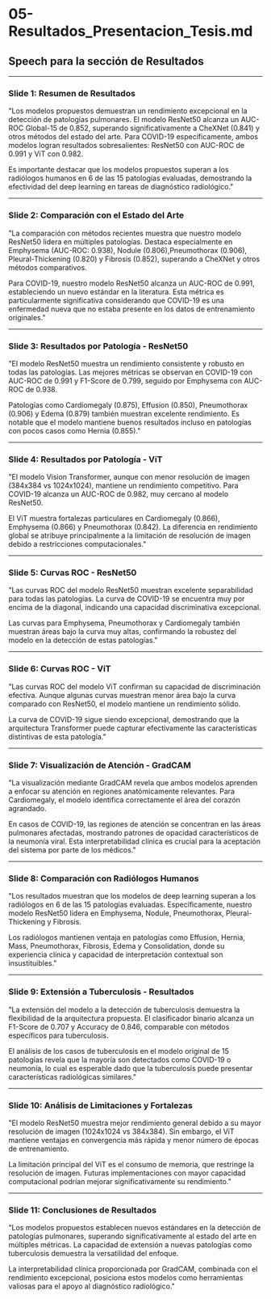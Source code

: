 # 05-Resultados_Presentacion_Tesis.md

## Speech para la sección de Resultados

---

### Slide 1: Resumen de Resultados

"Los modelos propuestos demuestran un rendimiento excepcional en la detección de patologías pulmonares. El modelo ResNet50 alcanza un AUC-ROC Global-15 de 0.852, superando significativamente a CheXNet (0.841) y otros métodos del estado del arte. Para COVID-19 específicamente, ambos modelos logran resultados sobresalientes: ResNet50 con AUC-ROC de 0.991 y ViT con 0.982.

Es importante destacar que los modelos propuestos superan a los radiólogos humanos en 6 de las 15 patologías evaluadas, demostrando la efectividad del deep learning en tareas de diagnóstico radiológico."

---

### Slide 2: Comparación con el Estado del Arte

"La comparación con métodos recientes muestra que nuestro modelo ResNet50 lidera en múltiples patologías. Destaca especialmente en Emphysema (AUC-ROC: 0.938), Nodule (0.806),Pneumothorax (0.906), Pleural-Thickening (0.820) y Fibrosis (0.852), superando a CheXNet y otros métodos comparativos.

Para COVID-19, nuestro modelo ResNet50 alcanza un AUC-ROC de 0.991, estableciendo un nuevo estándar en la literatura. Esta métrica es particularmente significativa considerando que COVID-19 es una enfermedad nueva que no estaba presente en los datos de entrenamiento originales."

---

### Slide 3: Resultados por Patología - ResNet50

"El modelo ResNet50 muestra un rendimiento consistente y robusto en todas las patologías. Las mejores métricas se observan en COVID-19 con AUC-ROC de 0.991 y F1-Score de 0.799, seguido por Emphysema con AUC-ROC de 0.938.

Patologías como Cardiomegaly (0.875), Effusion (0.850), Pneumothorax (0.906) y Edema (0.879) también muestran excelente rendimiento. Es notable que el modelo mantiene buenos resultados incluso en patologías con pocos casos como Hernia (0.855)."

---

### Slide 4: Resultados por Patología - ViT

"El modelo Vision Transformer, aunque con menor resolución de imagen (384x384 vs 1024x1024), mantiene un rendimiento competitivo. Para COVID-19 alcanza un AUC-ROC de 0.982, muy cercano al modelo ResNet50.

El ViT muestra fortalezas particulares en Cardiomegaly (0.866), Emphysema (0.866) y Pneumothorax (0.842). La diferencia en rendimiento global se atribuye principalmente a la limitación de resolución de imagen debido a restricciones computacionales."

---

### Slide 5: Curvas ROC - ResNet50

"Las curvas ROC del modelo ResNet50 muestran excelente separabilidad para todas las patologías. La curva de COVID-19 se encuentra muy por encima de la diagonal, indicando una capacidad discriminativa excepcional.

Las curvas para Emphysema, Pneumothorax y Cardiomegaly también muestran áreas bajo la curva muy altas, confirmando la robustez del modelo en la detección de estas patologías."

---

### Slide 6: Curvas ROC - ViT

"Las curvas ROC del modelo ViT confirman su capacidad de discriminación efectiva. Aunque algunas curvas muestran menor área bajo la curva comparado con ResNet50, el modelo mantiene un rendimiento sólido.

La curva de COVID-19 sigue siendo excepcional, demostrando que la arquitectura Transformer puede capturar efectivamente las características distintivas de esta patología."

---

### Slide 7: Visualización de Atención - GradCAM

"La visualización mediante GradCAM revela que ambos modelos aprenden a enfocar su atención en regiones anatómicamente relevantes. Para Cardiomegaly, el modelo identifica correctamente el área del corazón agrandado.

En casos de COVID-19, las regiones de atención se concentran en las áreas pulmonares afectadas, mostrando patrones de opacidad característicos de la neumonía viral. Esta interpretabilidad clínica es crucial para la aceptación del sistema por parte de los médicos."

---

### Slide 8: Comparación con Radiólogos Humanos

"Los resultados muestran que los modelos de deep learning superan a los radiólogos en 6 de las 15 patologías evaluadas. Específicamente, nuestro modelo ResNet50 lidera en Emphysema, Nodule, Pneumothorax, Pleural-Thickening y Fibrosis.

Los radiólogos mantienen ventaja en patologías como Effusion, Hernia, Mass, Pneumothorax, Fibrosis, Edema y Consolidation, donde su experiencia clínica y capacidad de interpretación contextual son insustituibles."

---

### Slide 9: Extensión a Tuberculosis - Resultados

"La extensión del modelo a la detección de tuberculosis demuestra la flexibilidad de la arquitectura propuesta. El clasificador binario alcanza un F1-Score de 0.707 y Accuracy de 0.846, comparable con métodos específicos para tuberculosis.

El análisis de los casos de tuberculosis en el modelo original de 15 patologías revela que la mayoría son detectados como COVID-19 o neumonía, lo cual es esperable dado que la tuberculosis puede presentar características radiológicas similares."

---

### Slide 10: Análisis de Limitaciones y Fortalezas

"El modelo ResNet50 muestra mejor rendimiento general debido a su mayor resolución de imagen (1024x1024 vs 384x384). Sin embargo, el ViT mantiene ventajas en convergencia más rápida y menor número de épocas de entrenamiento.

La limitación principal del ViT es el consumo de memoria, que restringe la resolución de imagen. Futuras implementaciones con mayor capacidad computacional podrían mejorar significativamente su rendimiento."

---

### Slide 11: Conclusiones de Resultados

"Los modelos propuestos establecen nuevos estándares en la detección de patologías pulmonares, superando significativamente al estado del arte en múltiples métricas. La capacidad de extensión a nuevas patologías como tuberculosis demuestra la versatilidad del enfoque.

La interpretabilidad clínica proporcionada por GradCAM, combinada con el rendimiento excepcional, posiciona estos modelos como herramientas valiosas para el apoyo al diagnóstico radiológico."
